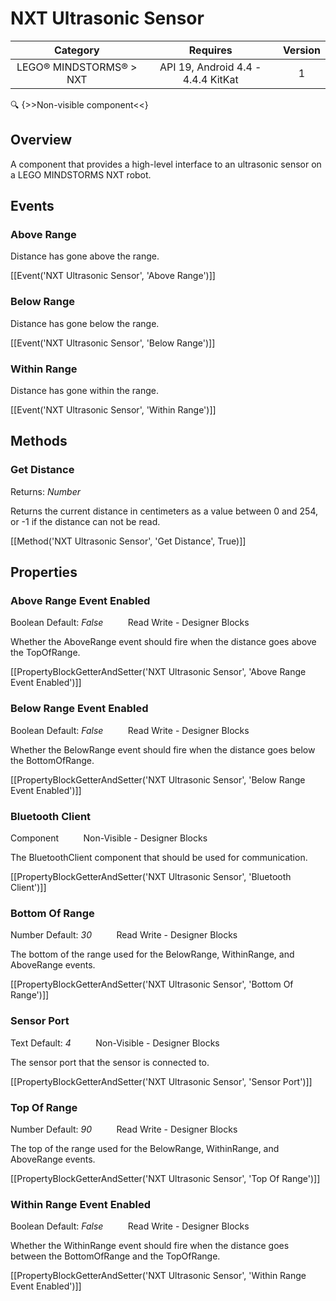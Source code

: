 # NXT Ultrasonic Sensor

| Category | Requires | Version |
|:--------:|:-------:|:--------:|
|LEGO® MINDSTORMS® > NXT|API 19, Android 4.4 - 4.4.4 KitKat|1|

:mag: {>>Non-visible component<<}

## Overview

A component that provides a high-level interface to an ultrasonic sensor on a LEGO MINDSTORMS NXT robot.

## Events

### Above Range

Distance has gone above the range.

[[Event('NXT Ultrasonic Sensor', 'Above Range')]]

### Below Range

Distance has gone below the range.

[[Event('NXT Ultrasonic Sensor', 'Below Range')]]

### Within Range

Distance has gone within the range.

[[Event('NXT Ultrasonic Sensor', 'Within Range')]]

## Methods

### Get Distance

<span class="chip chip-number">Returns: <i>Number</i></span> 

Returns the current distance in centimeters as a value between 0 and 254, or -1 if the distance can not be read.

[[Method('NXT Ultrasonic Sensor', 'Get Distance', True)]]

## Properties

### Above Range Event Enabled

<span class="chip chip-boolean">Boolean</span> <span class="chip chip-boolean">Default: <i>False</i></span>&nbsp;&nbsp;&nbsp;&nbsp;&nbsp;&nbsp;&nbsp;&nbsp;&nbsp;&nbsp;<span class="chip chip-rw">Read</span> <span class="chip chip-rw">Write</span> - <span class="chip chip-bd">Designer</span> <span class="chip chip-bd">Blocks</span> 

Whether the AboveRange event should fire when the distance goes above the TopOfRange.

[[PropertyBlockGetterAndSetter('NXT Ultrasonic Sensor', 'Above Range Event Enabled')]]

### Below Range Event Enabled

<span class="chip chip-boolean">Boolean</span> <span class="chip chip-boolean">Default: <i>False</i></span>&nbsp;&nbsp;&nbsp;&nbsp;&nbsp;&nbsp;&nbsp;&nbsp;&nbsp;&nbsp;<span class="chip chip-rw">Read</span> <span class="chip chip-rw">Write</span> - <span class="chip chip-bd">Designer</span> <span class="chip chip-bd">Blocks</span> 

Whether the BelowRange event should fire when the distance goes below the BottomOfRange.

[[PropertyBlockGetterAndSetter('NXT Ultrasonic Sensor', 'Below Range Event Enabled')]]

### Bluetooth Client

<span class="chip chip-component">Component</span>&nbsp;&nbsp;&nbsp;&nbsp;&nbsp;&nbsp;&nbsp;&nbsp;&nbsp;&nbsp;<span class="chip chip-rw">Non-Visible</span> - <span class="chip chip-bd">Designer</span> <span class="chip chip-bd">Blocks</span> 

The BluetoothClient component that should be used for communication.

[[PropertyBlockGetterAndSetter('NXT Ultrasonic Sensor', 'Bluetooth Client')]]

### Bottom Of Range

<span class="chip chip-number">Number</span> <span class="chip chip-number">Default: <i>30</i></span>&nbsp;&nbsp;&nbsp;&nbsp;&nbsp;&nbsp;&nbsp;&nbsp;&nbsp;&nbsp;<span class="chip chip-rw">Read</span> <span class="chip chip-rw">Write</span> - <span class="chip chip-bd">Designer</span> <span class="chip chip-bd">Blocks</span> 

The bottom of the range used for the BelowRange, WithinRange, and AboveRange events.

[[PropertyBlockGetterAndSetter('NXT Ultrasonic Sensor', 'Bottom Of Range')]]

### Sensor Port

<span class="chip chip-text">Text</span> <span class="chip chip-text">Default: <i>4</i></span>&nbsp;&nbsp;&nbsp;&nbsp;&nbsp;&nbsp;&nbsp;&nbsp;&nbsp;&nbsp;<span class="chip chip-rw">Non-Visible</span> - <span class="chip chip-bd">Designer</span> <span class="chip chip-bd">Blocks</span> 

The sensor port that the sensor is connected to.

[[PropertyBlockGetterAndSetter('NXT Ultrasonic Sensor', 'Sensor Port')]]

### Top Of Range

<span class="chip chip-number">Number</span> <span class="chip chip-number">Default: <i>90</i></span>&nbsp;&nbsp;&nbsp;&nbsp;&nbsp;&nbsp;&nbsp;&nbsp;&nbsp;&nbsp;<span class="chip chip-rw">Read</span> <span class="chip chip-rw">Write</span> - <span class="chip chip-bd">Designer</span> <span class="chip chip-bd">Blocks</span> 

The top of the range used for the BelowRange, WithinRange, and AboveRange events.

[[PropertyBlockGetterAndSetter('NXT Ultrasonic Sensor', 'Top Of Range')]]

### Within Range Event Enabled

<span class="chip chip-boolean">Boolean</span> <span class="chip chip-boolean">Default: <i>False</i></span>&nbsp;&nbsp;&nbsp;&nbsp;&nbsp;&nbsp;&nbsp;&nbsp;&nbsp;&nbsp;<span class="chip chip-rw">Read</span> <span class="chip chip-rw">Write</span> - <span class="chip chip-bd">Designer</span> <span class="chip chip-bd">Blocks</span> 

Whether the WithinRange event should fire when the distance goes between the BottomOfRange and the TopOfRange.

[[PropertyBlockGetterAndSetter('NXT Ultrasonic Sensor', 'Within Range Event Enabled')]]